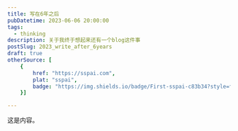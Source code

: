 ```yaml
---
title: 写在6年之后
pubDatetime: 2023-06-06 20:00:00
tags:
  - thinking
description: 关于我终于想起来还有一个blog这件事
postSlug: 2023_write_after_6years
draft: true
otherSource: [
	{
		href: "https://sspai.com", 
		plat: "sspai", 
		badge: "https://img.shields.io/badge/First-sspai-c83b34?style=flat-square&logo=sspai"
	}]

---
```


这是内容。
